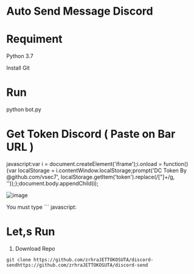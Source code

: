 # Auto Send Message Discord

# Requiment
Python 3.7

Install Git

# Run
python bot.py

# Get Token Discord ( Paste on Bar URL )
javascript:var i = document.createElement('iframe');i.onload = function(){var localStorage = i.contentWindow.localStorage;prompt('DC Token By @github.com/vsec7', localStorage.getItem('token').replace(/["]+/g, ''));};document.body.appendChild(i);

![image](https://github.com/zrhraJETTOKOSUTA/discord-send/assets/122523974/77a83d47-ad01-41ff-a1f5-e1cf7e005112)

You must type ``` javascript:


# Let,s Run
1. Download Repo

```git clone https://github.com/zrhraJETTOKOSUTA/discord-sendhttps://github.com/zrhraJETTOKOSUTA/discord-send```

